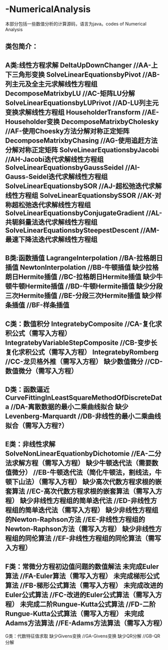 # -NumericalAnalysis
本部分包括一些数值分析的计算源码，语言为java。codes of Numerical Analysis

类包简介：
-----------------------------------------------------------------------------------
A类:线性方程求解
DeltaUpDownChanger  //AA-上下三角形变换
SolveLinearEquationsbyPivot  //AB-列主元及全主元求解线性方程组
DecomposeMatrixbyLU  //AC-矩阵LU分解
SolveLinearEquationsbyLUPrivot  //AD-LU列主元变换求解线性方程组
HouseholderTransform  //AE-Householder变换
DecomposeMatrixbyCholesky  //AF-使用Choesky方法分解对称正定矩阵
DecomposeMatrixbyChasing  //AG-使用追赶方法分解对称正定矩阵
SolveLinearEquationsbyJacobi  //AH-Jacobi迭代求解线性方程组
SolveLinearEquationsbyGaussSeidel  //AI-Gauss-Seidel迭代求解线性方程组
SolveLinearEquationsbySOR  //AJ-超松弛迭代求解线性方程组
SolveLinearEquationsbySSOR  //AK-对称超松弛迭代求解线性方程组
SolveLinearEquationsbyConjugateGradient  //AL-共轭斜量法迭代求解线性方程组
SolveLinearEquationsbySteepestDescent  //AM-最速下降法迭代求解线性方程组
-----------------------------------------------------------------------------------
B类:函数插值
LagrangeInterpolation  //BA-拉格朗日插值
NewtonInterpolation  //BB-牛顿插值
缺少拉格朗日Hermite插值  //BC-拉格朗日Hermite插值
缺少牛顿牛顿Hermite插值  //BD-牛顿Hermite插值
缺少分段三次Hermite插值  //BE-分段三次Hermite插值
缺少样条插值  //BF-样条插值
-----------------------------------------------------------------------------------
C类：数值积分
IntegratebyComposite  //CA-复化求积公式（需写入方程）
IntegratebyVariableStepComposite  //CB-变步长复化求积公式（需写入方程）
IntegratebyRomberg  //CC-龙贝格外推（需写入方程）
缺少数值微分 //CD-数值微分（需写入方程）
-----------------------------------------------------------------------------------
D类：函数逼近
CurveFittingInLeastSquareMethodOfDiscreteData  //DA-离散数据的最小二乘曲线拟合
缺少Levenberg-Marquardt //DB-非线性的最小二乘曲线拟合（需写入方程?）
-----------------------------------------------------------------------------------
E类：非线性求解
SolveNonLinearEquationbyDichotomie  //EA-二分法求解方程（需写入方程）
缺少牛顿迭代法（需要数值微分）  //EB-牛顿迭代法（简化牛顿法，割线法，牛顿下山法）（需写入方程）
缺少高次代数方程求根的嵌套算法  //EC-高次代数方程求根的嵌套算法（需写入方程）
缺少非线性方程组的简单迭代法  //ED-非线性方程组的简单迭代法（需写入方程）
缺少非线性方程组的Newton-Raphson方法  //EE-非线性方程组的Newton-Raphson方法（需写入方程）
缺少非线性方程组的同伦算法  //EF-非线性方程组的同伦算法（需写入方程）
-----------------------------------------------------------------------------------
F类：常微分方程初边值问题的数值解法
未完成Euler算法  //FA-Euler算法（需写入方程）
未完成梯形公式算法  //FB-梯形公式算法（需写入方程）
未完成改进的Euler公式算法  //FC-改进的Euler公式算法（需写入方程）
未完成二阶Rungue-Kutta公式算法  //FD-二阶Rungue-Kutta公式算法（需写入方程）
未完成Adams方法算法  //FE-Adams方法算法（需写入方程）
-----------------------------------------------------------------------------------
G类：代数特征值求取
缺少Givens变换  //GA-Givens变换
缺少QR分解  //GB-QR分解
